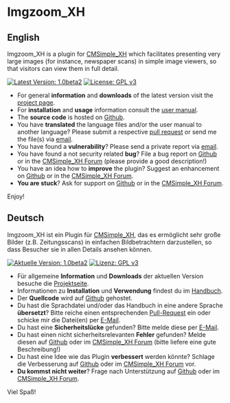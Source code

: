 Imgzoom_XH
==========

English
-------

Imgzoom_XH is a plugin for [CMSimple_XH](http://www.cmsimple-xh.org/) which facilitates presenting very large images (for instance, newspaper scans) in simple image viewers, so that visitors can view them in full detail.

[![Latest Version: 1.0beta2](https://img.shields.io/badge/Latest%20Version-1.0beta2-red.svg)](https://github.com/cmb69/imgzoom_xh/releases/tag/1,0beta2)
[![License: GPL v3](https://img.shields.io/badge/License-GPL%20v3-blue.svg)](http://www.gnu.org/licenses/gpl-3.0)

* For general **information** and **downloads** of the latest version visit the [project page](http://3-magi.net/?CMSimple_XH/Imgzoom_XH).
* For **installation** and **usage** information consult the [user manual](https://htmlpreview.github.io/?https://github.com/cmb69/imgzoom_xh/blob/master/help/help.htm).
* The **source code** is hosted on [Github](https://github.com/cmb69/imgzoom_xh).
* You have **translated** the language files and/or the user manual to another language?  Please submit a respective [pull request](https://github.com/cmb69/imgzoom_xh/compare) or send me the file(s) via [email](mailto:cmbecker69@gmx.de).
* You have found a **vulnerability**?  Please send a private report via [email](mailto:cmbecker69@gmx.de).
* You have found a not security related **bug**?  File a bug report on [Github](https://github.com/cmb69/imgzoom_xh/issues/new?labels=bug) or in the [CMSimple_XH Forum](https://cmsimpleforum.com/) (please provide a good description!)
* You have an idea how to **improve** the plugin?  Suggest an enhancement on [Github](https://github.com/cmb69/imgzoom_xh/issues/new?labels=enhancement) or in the [CMSimple_XH Forum](https://cmsimpleforum.com/).
* **You are stuck**?  Ask for support on [Github](https://github.com/cmb69/imgzoom_xh/issues/new?labels=question) or in the [CMSimple_XH Forum](https://cmsimpleforum.com/).

Enjoy!

Deutsch
-------

Imgzoom_XH ist ein Plugin für [CMSimple_XH](http://www.cmsimple-xh.org/de/), das es ermöglicht sehr große Bilder (z.B. Zeitungsscans) in einfachen Bildbetrachtern darzustellen, so dass Besucher sie in allen Details ansehen können.

[![Aktuelle Version: 1.0beta2](https://img.shields.io/badge/Aktuelle%20Version-1.0beta2-red.svg)](https://github.com/cmb69/imgzoom_xh/releases/tag/1.0beta2)
[![Lizenz: GPL v3](https://img.shields.io/badge/Lizenz-GPL%20v3-blue.svg)](http://www.gnu.org/licenses/gpl-3.0)

* Für allgemeine **Information** und **Downloads** der aktuellen Version besuche die [Projektseite](http://3-magi.net/de/?CMSimple_XH/Imgzoom_XH).
* Informationen zu **Installation** und **Verwendung** findest du im [Handbuch](https://htmlpreview.github.io/?https://github.com/cmb69/imgzoom_xh/blob/master/help/help_de.htm).
* Der **Quellcode** wird auf [Github](https://github.com/cmb69/imgzoom_xh) gehostet.
* Du hast die Sprachdatei und/oder das Handbuch in eine andere Sprache **übersetzt**? Bitte reiche einen entsprechenden [Pull-Request](https://github.com/cmb69/imgzoom_xh/compare) ein oder schicke mir die Datei(en) per [E-Mail](mailto:cmbecker69@gmx.de).
* Du hast eine **Sicherheitslücke** gefunden? Bitte melde diese per [E-Mail](mailto:cmbecker69@gmx.de).
* Du hast einen nicht sicherheitsrelevanten **Fehler** gefunden? Melde diesen auf [Github](https://github.com/cmb69/imgzoom_xh/issues/new?labels=bug) oder im [CMSimple_XH Forum](https://cmsimpleforum.com/) (bitte liefere eine gute Beschreibung!)
* Du hast eine Idee wie das Plugin **verbessert** werden könnte? Schlage die Verbesserung auf [Github](https://github.com/cmb69/imgzoom_xh/issues/new?labels=enhancement) oder im [CMSimple_XH Forum](https://cmsimpleforum.com/) vor.
* **Du kommst nicht weiter**?  Frage nach Unterstützung auf [Github](https://github.com/cmb69/imgzoom_xh/issues/new?labels=question) oder im [CMSimple_XH Forum](https://cmsimpleforum.com/).

Viel Spaß!
